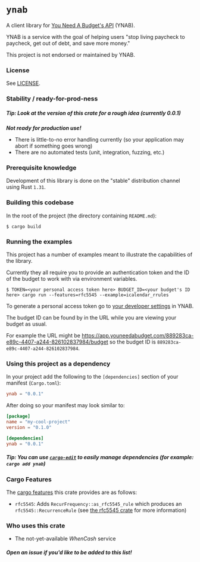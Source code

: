 # `ynab`

A client library for [You Need A Budget's API](https://api.youneedabudget.com/) (YNAB).

YNAB is a service with the goal of helping users "stop living paycheck to paycheck, get out of debt, and save more money."

This project is not endorsed or maintained by YNAB.

### License

See [LICENSE](./LICENSE).

### Stability / ready-for-prod-ness

##### Tip: Look at the version of this crate for a rough idea (currently 0.0.1)

***Not ready for production use!***

- There is little-to-no error handling currently (so your application may abort if something goes wrong)
- There are no automated tests (unit, integration, fuzzing, etc.)

### Prerequisite knowledge

Development of this library is done on the "stable" distribution channel using Rust `1.31`.

### Building this codebase

In the root of the project (the directory containing `README.md`):

```
$ cargo build
```

### Running the examples

This project has a number of examples meant to illustrate the capabilities of the library.

Currently they all require you to provide an authentication token and the ID of the budget to work with via environment variables.

```
$ TOKEN=<your personal access token here> BUDGET_ID=<your budget's ID here> cargo run --features=rfc5545 --example=icalendar_rrules
```

To generate a personal access token go to [your developer settings](https://app.youneedabudget.com/settings/developer) in YNAB.

The budget ID can be found by in the URL while you are viewing your budget as usual.

For example the URL might be https://app.youneedabudget.com/889283ca-e89c-4407-a244-826102837984/budget so the budget ID is `889283ca-e89c-4407-a244-826102837984`.

### Using this project as a dependency

In your project add the following to the `[dependencies]` section of your manifest (`Cargo.toml`):

```toml
ynab = "0.0.1"
```

After doing so your manifest may look similar to:

```toml
[package]
name = "my-cool-project"
version = "0.1.0"

[dependencies]
ynab = "0.0.1"
```

##### Tip: You can use [`cargo-edit`](https://crates.io/crates/cargo-edit) to easily manage dependencies (for example: `cargo add ynab`)

### Cargo Features

The [cargo features](https://doc.rust-lang.org/cargo/reference/manifest.html#the-features-section) this crate provides are as follows:

- `rfc5545`: Adds `RecurFrequency::as_rfc5545_rule` which produces an `rfc5545::RecurrenceRule` (see [the rfc5545 crate](https://github.com/Phrohdoh/rfc5545-rs) for more information)

### Who uses this crate

- The not-yet-available _WhenCash_ service

##### Open an issue if you'd like to be added to this list!
